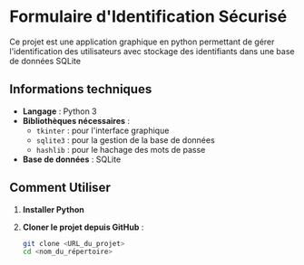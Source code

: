 # Formulaire d'Identification Sécurisé

Ce projet est une application graphique en python permettant de gérer l'identification des utilisateurs avec stockage des identifiants dans une base de données SQLite

## Informations techniques

- **Langage** : Python 3
- **Bibliothèques nécessaires** :
  - `tkinter` : pour l'interface graphique
  - `sqlite3` : pour la gestion de la base de données
  - `hashlib` : pour le hachage des mots de passe
- **Base de données** : SQLite

## Comment Utiliser

1. **Installer Python**

2. **Cloner le projet depuis GitHub** :
   ```bash
   git clone <URL_du_projet>
   cd <nom_du_répertoire>
